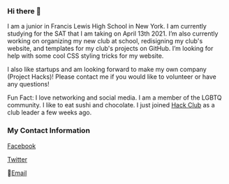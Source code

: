 ### Hi there 👋

<!--
**BetsyZhang10/BetsyZhang10** is a ✨ _special_ ✨ repository because its `README.md` (this file) appears on your GitHub profile.
-->

I am a junior in Francis Lewis High School in New York. I am currently studying for the SAT that I am taking on April 13th 2021. I’m also currently working on organizing my new club at school, redisigning my club's website, and templates for my club's projects on GitHub. I’m looking for help with some cool CSS styling tricks for my website.

I also like startups and am looking forward to make my own company (Project Hacks)! Please contact me if you would like to volunteer or have any questions!

Fun Fact: I love networking and social media. I am a member of the LGBTQ community. I like to eat sushi and chocolate. I just joined [Hack Club](https://hackclub.com/) as a club leader a few weeks ago.

### My Contact Information
[Facebook](https://www.facebook.com/betsyzhang162/)

[Twitter](https://twitter.com/BetsyZhang10)

📧[Email](mailto:bezhang8@gmail.com)
